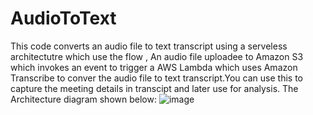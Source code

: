 # AudioToText
This code converts an audio file to text transcript using a serveless architectutre which use the flow , An audio file uploadee to Amazon S3 which invokes an event to trigger a AWS Lambda which uses Amazon Transcribe to conver the audio file to text transcript.You can use this to capture the meeting details in transcipt and later use for analysis. The Architecture diagram shown below:
![image](https://github.com/user-attachments/assets/eb7057dc-656c-4df0-b8e5-3c6d01c45c47)


